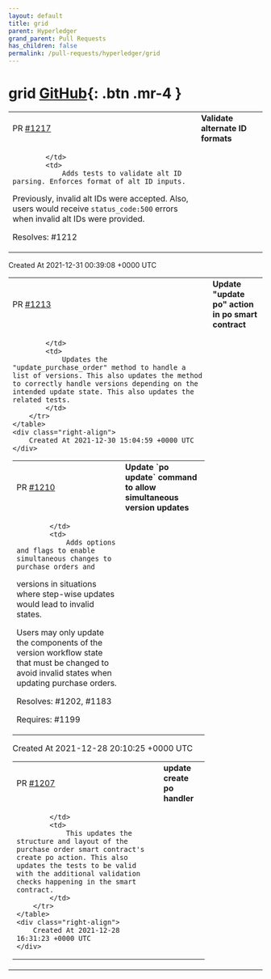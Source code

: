 ```yaml
---
layout: default
title: grid
parent: Hyperledger
grand_parent: Pull Requests
has_children: false
permalink: /pull-requests/hyperledger/grid
---
```


# grid <span class="fs-3 right-align">[GitHub](https://github.com/hyperledger/grid){: .btn .mr-4 }</span>


<div>
    <table>
        <tr>
            <td>
                PR <a href="https://github.com/hyperledger/grid/pull/1217" class=".btn">#1217</a>
            </td>
            <td>
                <b>
                    Validate alternate ID formats
                </b>
            </td>
        </tr>
        <tr>
            <td>
                
            </td>
            <td>
                Adds tests to validate alt ID parsing. Enforces format of alt ID inputs.

Previously, invalid alt IDs were accepted. Also, users would receive
`status_code:500` errors when invalid alt IDs were provided.

Resolves: #1212
            </td>
        </tr>
    </table>
    <div class="right-align">
        Created At 2021-12-31 00:39:08 +0000 UTC
    </div>
</div>

<div>
    <table>
        <tr>
            <td>
                PR <a href="https://github.com/hyperledger/grid/pull/1213" class=".btn">#1213</a>
            </td>
            <td>
                <b>
                    Update "update po" action in po smart contract
                </b>
            </td>
        </tr>
        <tr>
            <td>
                
            </td>
            <td>
                Updates the "update_purchase_order" method to handle a list of versions. This also updates the method to correctly handle versions depending on the intended update state. This also updates the related tests.
            </td>
        </tr>
    </table>
    <div class="right-align">
        Created At 2021-12-30 15:04:59 +0000 UTC
    </div>
</div>

<div>
    <table>
        <tr>
            <td>
                PR <a href="https://github.com/hyperledger/grid/pull/1210" class=".btn">#1210</a>
            </td>
            <td>
                <b>
                    Update `po update` command to allow simultaneous version updates
                </b>
            </td>
        </tr>
        <tr>
            <td>
                
            </td>
            <td>
                Adds options and flags to enable simultaneous changes to purchase orders and
versions in situations where step-wise updates would lead to invalid states.

Users may only update the components of the version workflow state that must
be changed to avoid invalid states when updating purchase orders.

Resolves: #1202, #1183

Requires: #1199
            </td>
        </tr>
    </table>
    <div class="right-align">
        Created At 2021-12-28 20:10:25 +0000 UTC
    </div>
</div>

<div>
    <table>
        <tr>
            <td>
                PR <a href="https://github.com/hyperledger/grid/pull/1207" class=".btn">#1207</a>
            </td>
            <td>
                <b>
                    update create po handler
                </b>
            </td>
        </tr>
        <tr>
            <td>
                
            </td>
            <td>
                This updates the structure and layout of the purchase order smart contract's create po action. This also updates the tests to be valid with the additional validation checks happening in the smart contract. 
            </td>
        </tr>
    </table>
    <div class="right-align">
        Created At 2021-12-28 16:31:23 +0000 UTC
    </div>
</div>

